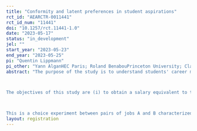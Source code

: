 ```yaml
---
title: "Conformity and latent preferences in student aspirations"
rct_id: "AEARCTR-0011441"
rct_id_num: "11441"
doi: "10.1257/rct.11441-1.0"
date: "2023-05-17"
status: "in_development"
jel: ""
start_year: "2023-05-23"
end_year: "2023-05-25"
pi: "Quentin Lippmann"
pi_other: "Yann AlganHEC Paris; Roland BenabouPrinceton University; Claudia SenikParis School of Economics; Fanni Tigyi"
abstract: "The purpose of the study is to understand students' career motivations, particularly the value they attach to various job features such as flexibility, environmental friendliness, gender equality, and working for a civic-minded company. 

The objectives of this study are (i) to obtain a salary equivalent to the students' valuation of these job amenities; (ii) examine the extent to which students are able to predict their peer’s average choices; (iii) estimate peer effects, also translated into salary equivalents; (iv) study the variation of these willingnesses to pay (WTP) according to both group and individual characteristics. 

This is a choice experiment between pairs of jobs A and B characterized by different amenities and different wage levels; for each such vignette, the subject is asked to state the probability that they would choose job A vs. job B and predict their peer’s choices (with an incentive for accuracy). Within the choices made by the students, we will also seek to distinguish what is based on their deep and personal preferences and what is based on conformity with peer’s choices. To do this, the experiment will include two arms: a treatment group in which information about the A/B choice probabilities of another previously interviewed group will be provided to them before they can make their own choices, and a control group without prior information. "
layout: registration
---
```


